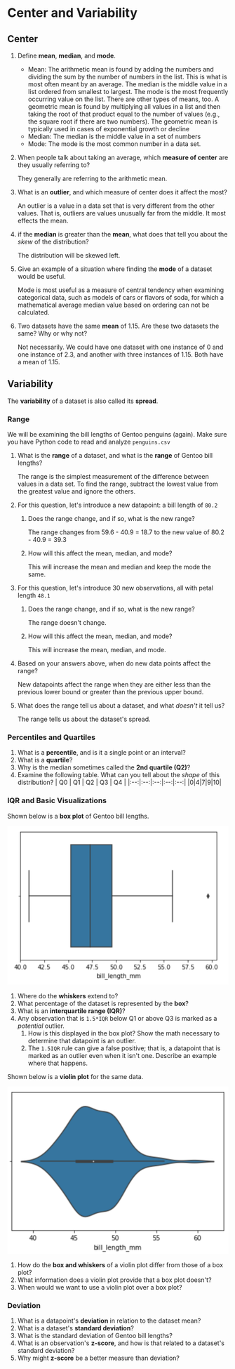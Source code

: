 # Center and Variability

## Center
1. Define **mean**, **median**, and **mode**.
   - Mean: The arithmetic mean is found by adding the numbers and dividing the sum by the number of numbers in the list. This is what is most often meant by an average. The median is the middle value in a list ordered from smallest to largest. The mode is the most frequently occurring value on the list. There are other types of means, too. A geometric mean is found by multiplying all values in a list and then taking the root of that product equal to the number of values (e.g., the square root if there are two numbers). The geometric mean is typically used in cases of exponential growth or decline
   - Median: The median is the middle value in a set of numbers
   - Mode: The mode is the most common number in a data set.

2. When people talk about taking an average, which **measure of center** are they usually referring to?

   They generally are referring to the arithmetic mean.

3. What is an **outlier**, and which measure of center does it affect the most?

   An outlier is a value in a data set that is very different from the other values. That is, outliers are values unusually far from the middle. It most effects the mean.

4. if the **median** is greater than the **mean**, what does that tell you about the _skew_ of the distribution?

    The distribution will be skewed left.

5. Give an example of a situation where finding the **mode** of a dataset would be useful.

   Mode is most useful as a measure of central tendency when examining categorical data, such as models of cars or flavors of soda, for which a mathematical average median value based on ordering can not be calculated.

6. Two datasets have the same **mean** of 1.15. Are these two datasets the same? Why or why not?

   Not necessarily. We could have one dataset with one instance of 0 and one instance of 2.3, and another with three instances of 1.15. Both have a mean of 1.15.

## Variability
The **variability** of a dataset is also called its **spread**.

### Range
We will be examining the bill lengths of Gentoo penguins (again). Make sure you have Python code to read and analyze `penguins.csv`

1. What is the **range** of a dataset, and what is the **range** of Gentoo bill lengths?

   The range is the simplest measurement of the difference between values in a data set. To find the range, subtract the lowest value from the greatest value and ignore the others.

2. For this question, let's introduce a new datapoint: a bill length of `80.2`
   1. Does the range change, and if so, what is the new range?
   
      The range changes from 59.6 - 40.9 = 18.7 to the new value of 80.2 - 40.9 = 39.3
   
   2. How will this affect the mean, median, and mode?

      This will increase the mean and median and keep the mode the same.

3. For this question, let's introduce 30 new observations, all with petal length `48.1`
   1. Does the range change, and if so, what is the new range?
   
      The range doesn't change.
   
   2. How will this affect the mean, median, and mode?

      This will increase the mean, median, and mode.

4. Based on your answers above, when do new data points affect the range?

   New datapoints affect the range when they are either less than the previous lower bound or greater than the previous upper bound.

5. What does the range tell us about a dataset, and what _doesn't_ it tell us?

   The range tells us about the dataset's spread.   

### Percentiles and Quartiles
1. What is a **percentile**, and is it a single point or an interval?
2. What is a **quartile**?
3. Why is the median sometimes called the **2nd quartile (Q2)**?
4. Examine the following table. What can you tell about the _shape_ of this distribution?
    | Q0 | Q1 | Q2 | Q3 | Q4 |
    |:--:|:--:|:--:|:--:|:--:|
    |0|4|7|9|10|

### IQR and Basic Visualizations
Shown below is a **box plot** of Gentoo bill lengths.

![Boxplot of Gentoo bill lengths](assets/img/center-and-variability-boxplot.png)

1. Where do the **whiskers** extend to?
2. What percentage of the dataset is represented by the **box**?
3. What is an **interquartile range (IQR)**?
4. Any observation that is `1.5*IQR` below Q1 or above Q3 is marked as a _potential_ outlier.
   1. How is this displayed in the box plot? Show the math necessary to determine that datapoint is an outlier.
   2. The `1.5IQR` rule can give a false positive; that is, a datapoint that is marked as an outlier even when it isn't one. Describe an example where that happens.

Shown below is a **violin plot** for the same data.

![Violin plot of Gentoo bill lengths](assets/img/center-and-variability-violin.png)

1. How do the **box and whiskers** of a violin plot differ from those of a box plot?
2. What information does a violin plot provide that a box plot doesn't?
3. When would we want to use a violin plot over a box plot?

### Deviation
1. What is a datapoint's **deviation** in relation to the dataset mean?
2. What is a dataset's **standard deviation**?
3. What is the standard deviation of Gentoo bill lengths?
4. What is an observation's **z-score**, and how is that related to a dataset's standard deviation?
5. Why might **z-score** be a better measure than deviation?

